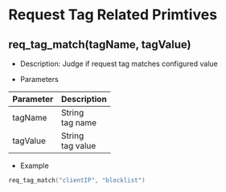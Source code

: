 # Request Tag Related Primtives

## req_tag_match(tagName, tagValue)
* Description: Judge if request tag matches configured value


* Parameters

| Parameter | Description |
| --------- | ----------- |
| tagName | String<br>tag name |
| tagValue | String<br>tag value |


* Example

```go
req_tag_match("clientIP", "blocklist")
```
